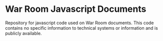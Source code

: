 # War Room Javascript Documents
Repository for javascript code used on War Room documents.  This code contains no specific information to technical systems or information and is publicly available.
